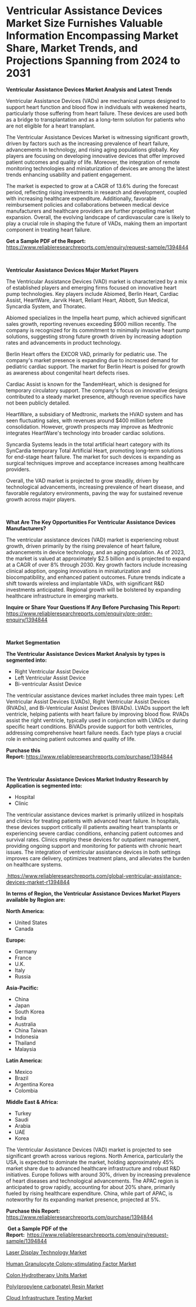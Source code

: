 <p><h1>Ventricular Assistance Devices Market Size Furnishes Valuable Information Encompassing Market Share, Market Trends, and Projections Spanning from 2024 to 2031</h1></p><p><strong>Ventricular Assistance Devices Market Analysis and Latest Trends</strong></p>
<p><p>Ventricular Assistance Devices (VADs) are mechanical pumps designed to support heart function and blood flow in individuals with weakened hearts, particularly those suffering from heart failure. These devices are used both as a bridge to transplantation and as a long-term solution for patients who are not eligible for a heart transplant.</p><p>The Ventricular Assistance Devices Market is witnessing significant growth, driven by factors such as the increasing prevalence of heart failure, advancements in technology, and rising aging populations globally. Key players are focusing on developing innovative devices that offer improved patient outcomes and quality of life. Moreover, the integration of remote monitoring technologies and miniaturization of devices are among the latest trends enhancing usability and patient engagement.</p><p>The market is expected to grow at a CAGR of 13.6% during the forecast period, reflecting rising investments in research and development, coupled with increasing healthcare expenditure. Additionally, favorable reimbursement policies and collaborations between medical device manufacturers and healthcare providers are further propelling market expansion. Overall, the evolving landscape of cardiovascular care is likely to play a crucial role in shaping the future of VADs, making them an important component in treating heart failure.</p></p>
<p><strong>Get a Sample PDF of the Report:&nbsp;</strong> <a href="https://www.reliableresearchreports.com/enquiry/request-sample/1394844">https://www.reliableresearchreports.com/enquiry/request-sample/1394844</a></p>
<p>&nbsp;</p>
<p><strong>Ventricular Assistance Devices Major Market Players</strong></p>
<p><p>The Ventricular Assistance Devices (VAD) market is characterized by a mix of established players and emerging firms focused on innovative heart pump technologies. Key players include Abiomed, Berlin Heart, Cardiac Assist, HeartWare, Jarvik Heart, Reliant Heart, Abbott, Sun Medical, Syncardia System, and Thoratec. </p><p>Abiomed specializes in the Impella heart pump, which achieved significant sales growth, reporting revenues exceeding $900 million recently. The company is recognized for its commitment to minimally invasive heart pump solutions, suggesting strong future growth driven by increasing adoption rates and advancements in product technology.</p><p>Berlin Heart offers the EXCOR VAD, primarily for pediatric use. The company's market presence is expanding due to increased demand for pediatric cardiac support. The market for Berlin Heart is poised for growth as awareness about congenital heart defects rises.</p><p>Cardiac Assist is known for the TandemHeart, which is designed for temporary circulatory support. The company's focus on innovative designs contributed to a steady market presence, although revenue specifics have not been publicly detailed.</p><p>HeartWare, a subsidiary of Medtronic, markets the HVAD system and has seen fluctuating sales, with revenues around $400 million before consolidation. However, growth prospects may improve as Medtronic integrates HeartWare's technology into broader cardiac solutions.</p><p>Syncardia Systems leads in the total artificial heart category with its SynCardia temporary Total Artificial Heart, promoting long-term solutions for end-stage heart failure. The market for such devices is expanding as surgical techniques improve and acceptance increases among healthcare providers.</p><p>Overall, the VAD market is projected to grow steadily, driven by technological advancements, increasing prevalence of heart disease, and favorable regulatory environments, paving the way for sustained revenue growth across major players.</p></p>
<p>&nbsp;</p>
<p><strong>What Are The Key Opportunities For Ventricular Assistance Devices Manufacturers?</strong></p>
<p><p>The ventricular assistance devices (VAD) market is experiencing robust growth, driven primarily by the rising prevalence of heart failure, advancements in device technology, and an aging population. As of 2023, the market is valued at approximately $2.5 billion and is projected to expand at a CAGR of over 8% through 2030. Key growth factors include increasing clinical adoption, ongoing innovations in miniaturization and biocompatibility, and enhanced patient outcomes. Future trends indicate a shift towards wireless and implantable VADs, with significant R&D investments anticipated. Regional growth will be bolstered by expanding healthcare infrastructure in emerging markets.</p></p>
<p><strong>Inquire or Share Your Questions If Any Before Purchasing This Report:</strong> <a href="https://www.reliableresearchreports.com/enquiry/pre-order-enquiry/1394844">https://www.reliableresearchreports.com/enquiry/pre-order-enquiry/1394844</a></p>
<p>&nbsp;</p>
<p><strong>Market Segmentation</strong></p>
<p><strong>The Ventricular Assistance Devices Market Analysis by types is segmented into:</strong></p>
<p><ul><li>Right Ventricular Assist Device</li><li>Left Ventricular Assist Device</li><li>Bi-ventricular Assist Device</li></ul></p>
<p><p>The ventricular assistance devices market includes three main types: Left Ventricular Assist Devices (LVADs), Right Ventricular Assist Devices (RVADs), and Bi-Ventricular Assist Devices (BiVADs). LVADs support the left ventricle, helping patients with heart failure by improving blood flow. RVADs assist the right ventricle, typically used in conjunction with LVADs or during specific heart conditions. BiVADs provide support for both ventricles, addressing comprehensive heart failure needs. Each type plays a crucial role in enhancing patient outcomes and quality of life.</p></p>
<p><strong>Purchase this Report:&nbsp;</strong><a href="https://www.reliableresearchreports.com/purchase/1394844">https://www.reliableresearchreports.com/purchase/1394844</a></p>
<p>&nbsp;</p>
<p><strong>The Ventricular Assistance Devices Market Industry Research by Application is segmented into:</strong></p>
<p><ul><li>Hospital</li><li>Clinic</li></ul></p>
<p><p>The ventricular assistance devices market is primarily utilized in hospitals and clinics for treating patients with advanced heart failure. In hospitals, these devices support critically ill patients awaiting heart transplants or experiencing severe cardiac conditions, enhancing patient outcomes and survival rates. Clinics employ these devices for outpatient management, providing ongoing support and monitoring for patients with chronic heart issues. The integration of ventricular assistance devices in both settings improves care delivery, optimizes treatment plans, and alleviates the burden on healthcare systems.</p></p>
<p><a href="https://www.reliableresearchreports.com/global-ventricular-assistance-devices-market-r1394844">&nbsp;https://www.reliableresearchreports.com/global-ventricular-assistance-devices-market-r1394844</a></p>
<p><strong>In terms of Region, the Ventricular Assistance Devices Market Players available by Region are:</strong></p>
<p>
    <p> <strong> North America: </strong>
        <ul>
            <li>United States</li>
            <li>Canada</li>
        </ul>
        </p> 
    <p> <strong> Europe: </strong>
        <ul>
            <li>Germany</li>
            <li>France</li>
            <li>U.K.</li>
            <li>Italy</li>
            <li>Russia</li>
        </ul>
        </p> 
    <p> <strong> Asia-Pacific: </strong>
        <ul>
            <li>China</li>
            <li>Japan</li>
            <li>South Korea</li>
            <li>India</li>
            <li>Australia</li>
            <li>China Taiwan</li>
            <li>Indonesia</li>
            <li>Thailand</li>
            <li>Malaysia</li>
        </ul>
        </p> 
    <p> <strong> Latin America: </strong>
        <ul>
            <li>Mexico</li>
            <li>Brazil</li>
            <li>Argentina Korea</li>
            <li>Colombia</li>
        </ul>
        </p> 
    <p> <strong> Middle East & Africa: </strong>
        <ul>
            <li>Turkey</li>
            <li>Saudi</li>
            <li>Arabia</li>
            <li>UAE</li>
            <li>Korea</li>
        </ul>
    </p>
    </p>
<p><p>The Ventricular Assistance Devices (VAD) market is projected to see significant growth across various regions. North America, particularly the USA, is expected to dominate the market, holding approximately 45% market share due to advanced healthcare infrastructure and robust R&D initiatives. Europe follows with around 30%, driven by increasing prevalence of heart diseases and technological advancements. The APAC region is anticipated to grow rapidly, accounting for about 20% share, primarily fueled by rising healthcare expenditure. China, while part of APAC, is noteworthy for its expanding market presence, projected at 5%.</p></p>
<p><strong>Purchase this Report: </strong><a href="https://www.reliableresearchreports.com/purchase/1394844">https://www.reliableresearchreports.com/purchase/1394844</a></p>
<p>&nbsp;<strong>Get a Sample PDF of the Report:&nbsp;&nbsp;</strong><a href="https://www.reliableresearchreports.com/enquiry/request-sample/1394844">https://www.reliableresearchreports.com/enquiry/request-sample/1394844</a></p>
<p><strong></strong></p>
<p><p><a href="https://www.linkedin.com/pulse/laser-display-technology-market-size-share-competitive-landscape-i4rmc?trackingId=wAIiE8KOTCiuO6v3wVxUBg%3D%3D">Laser Display Technology Market</a></p><p><a href="https://github.com/NargisHussain75/Market-Research-Report-List-1/blob/main/human-granulocyte-colony-stimulating-factor-market.md">Human Granulocyte Colony-stimulating Factor Market</a></p><p><a href="https://github.com/FlorianWolf90/Market-Research-Report-List-1/blob/main/colon-hydrotherapy-units-market.md">Colon Hydrotherapy Units Market</a></p><p><a href="https://issuu.com/reportprime-2/docs/polypropylene-carbonate-resin-marke_1902f6cf49631a">Poly(propylene carbonate) Resin Market</a></p><p><a href="https://www.linkedin.com/pulse/market-insights-global-cloud-infrastructure-testing-forecast-srzdc?trackingId=2fYGV3DvSk63WODq2RwB0Q%3D%3D">Cloud Infrastructure Testing Market</a></p></p>